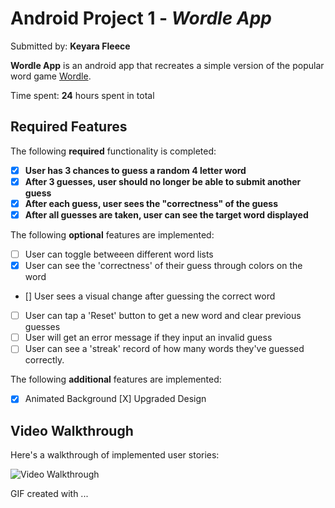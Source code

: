 # Android Project 1 - *Wordle App*

Submitted by: **Keyara Fleece**

**Wordle App** is an android app that recreates a simple version of the popular word game [Wordle](https://www.nytimes.com/games/wordle/index.html). 

Time spent: **24** hours spent in total

## Required Features

The following **required** functionality is completed:

- [X] **User has 3 chances to guess a random 4 letter word**
- [X] **After 3 guesses, user should no longer be able to submit another guess**
- [X] **After each guess, user sees the "correctness" of the guess**
- [X] **After all guesses are taken, user can see the target word displayed**

The following **optional** features are implemented:

- [ ] User can toggle betweeen different word lists
- [X] User can see the 'correctness' of their guess through colors on the word 
- [] User sees a visual change after guessing the correct word
- [ ] User can tap a 'Reset' button to get a new word and clear previous guesses
- [ ] User will get an error message if they input an invalid guess
- [ ] User can see a 'streak' record of how many words they've guessed correctly.

The following **additional** features are implemented:

* [X] Animated Background
  [X] Upgraded Design

## Video Walkthrough

Here's a walkthrough of implemented user stories:

<img src='http://i.imgur.com/link/to/your/gif/file.gif' title='Video Walkthrough' width='' alt='Video Walkthrough' />

GIF created with ...  
<!-- Recommended tools:
[ScreenToGif](https://www.screentogif.com/) for Windows

## Notes

Creating this app was really fun and extremely challenging. Since I had a certain asthetic in mind that exceeded my implementation ability, I spent several late nights
researching and rethinking just how to get the app how I wanted. I'd like to refactor this app in the future when I learn more about OOP so that I can implement it 
more elegantly. I'd also like to add a confetti animation for the winning guess and automatically hide the keyboard. According to my WakaTime tracking extension, I 
spent more than 24 hours in Android Studio this week on this project. 

## License

    Copyright [2023] [Keyara Fleece]

    Licensed under the Apache License, Version 2.0 (the "License");
    you may not use this file except in compliance with the License.
    You may obtain a copy of the License at

        http://www.apache.org/licenses/LICENSE-2.0

    Unless required by applicable law or agreed to in writing, software
    distributed under the License is distributed on an "AS IS" BASIS,
    WITHOUT WARRANTIES OR CONDITIONS OF ANY KIND, either express or implied.
    See the License for the specific language governing permissions and
    limitations under the License.
